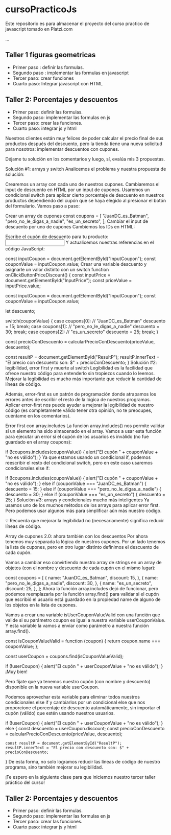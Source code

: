 # cursoPracticoJs
Este repositorio es para almacenar el proyecto del curso practico de javascript tomado en Platzi.com

...

## Taller 1 figuras geometricas

- Primer paso : definir las formulas.
- Segundo paso : implementar las formulas en javascript
- Tercer paso: crear funciones
- Cuarto paso: Integrar javascript con HTML

## Taller 2: Porcentajes y descuentos

- Primer paso: definir las formulas.
- Segundo paso: implementar las formulas en js
- Tercer paso: crear las funciones.
- Cuarto paso: integrar js y html

Nuestros clientes están muy felices de poder calcular el precio final de sus productos después del descuento, pero la tienda tiene una nueva solicitud para nosotros: implementar descuentos con cupones.

Déjame tu solución en los comentarios y luego, sí, evalúa mis 3 propuestas.

Solución #1: arrays y switch
Analicemos el problema y nuestra propuesta de solución:

Crearemos un array con cada uno de nuestros cupones.
Cambiaremos el input de descuento en HTML por un input de cupones.
Usaremos un condicional switch para aplicar cierto porcentaje de descuento en nuestros productos dependiendo del cupón que se haya elegido al presionar el botón del formulario.
Vamos paso a paso:

Crear un array de cupones
const coupons = [
    "JuanDC_es_Batman",
    "pero_no_le_digas_a_nadie",
    "es_un_secreto",
];
Cambiar el input de descuento por uno de cupones
Cambiemos los IDs en HTML:

<label for="InputCoupon">Escribe el cupón de descuento para tu producto:</label>
<input id="InputCoupon" type="text" />
Y actualicemos nuestras referencias en el código JavaScript:

const inputCoupon = document.getElementById("InputCoupon");
const couponValue = inputCoupon.value;
Crear una variable descuento y asignarle un valor distinto con un switch
function onClickButtonPriceDiscount() {
  const inputPrice = document.getElementById("InputPrice");
  const priceValue = inputPrice.value;
  
  const inputCoupon = document.getElementById("InputCoupon");
  const couponValue = inputCoupon.value;

  let descuento;

  switch(couponValue) {
    case coupons[0]: // "JuanDC_es_Batman"
      descuento = 15;
    break;
    case coupons[1]: // "pero_no_le_digas_a_nadie"
      descuento = 30;
    break;
    case coupons[2]: // "es_un_secreto"
      descuento = 25;
    break;
  }


  const precioConDescuento = calcularPrecioConDescuento(priceValue, descuento);

  const resultP = document.getElementById("ResultP");
  resultP.innerText = "El precio con descuento son: $" + precioConDescuento;
}
Solución #2: legibilidad, error first y muerte al switch
Legibilidad es la facilidad que ofrece nuestro código para entenderlo sin tropiezos cuando lo leemos. Mejorar la legibilidad es mucho más importante que reducir la cantidad de líneas de código.

Además, error-first es un patrón de programación donde atrapamos los errores antes de escribir el resto de la lógica de nuestros programas. Aplicar error-first nos puede ayudar a mejorar la legibilidad de nuestro código (es completamente válido tener otra opinión, no te preocupes, cuéntame en los comentarios).

Error first con array.includes
La función array.includes() nos permite validar si un elemento ha sido almacenado en el array. Vamos a usar esta función para ejecutar un error si el cupón de los usuarios es inválido (no fue guardado en el array coupons):

if (!coupons.includes(couponValue)) {
    alert("El cupón " + couponValue + "no es válido");
}
Ya que estamos usando un condicional if, podemos reescribir el resto del condicional switch, pero en este caso usaremos condicionales else if:

if (!coupons.includes(couponValue)) {
   alert("El cupón " + couponValue + "no es válido");
} else if (couponValue === "JuanDC_es_Batman") {
   descuento = 15;
} else if (couponValue === "pero_no_le_digas_a_nadie") {
   descuento = 30;
} else if (couponValue === "es_un_secreto") {
   descuento = 25;
}
Solución #3: arrays y condicionales mucho más inteligentes
Ya usamos uno de los muchos métodos de los arrays para aplicar error first. Pero podemos usar algunos más para simplificar aún más nuestro código.

💡 Recuerda que mejorar la legibilidad no (necesariamente) significa reducir líneas de código.

Array de cupones 2.0: ahora también con los descuentos
Por ahora tenemos muy separada la lógica de nuestros cupones. Por un lado tenemos la lista de cupones, pero en otro lugar distinto definimos el descuento de cada cupón.

Vamos a cambiar eso convirtiendo nuestro array de strings en un array de objetos (con el nombre y descuento de cada cupón en el mismo lugar):

const coupons = [
    {
        name: "JuanDC_es_Batman",
        discount: 15,
    },
    {
        name: "pero_no_le_digas_a_nadie",
        discount: 30,
    },
    {
        name: "es_un_secreto",
        discount: 25,
    },
];
Ahora la función array.includes dejó de funcionar, pero podemos reemplazarla por la función array.find() para validar si el cupón que escribió el usuario está guardado en la propiedad name de alguno de los objetos en la lista de cupones.

Vamos a crear una variable isUserCouponValueValid con una función que valide si su parámetro coupon es igual a nuestra variable userCouponValue. Y esta variable la vamos a enviar como parámetro a nuestra función array.find().

const isCouponValueValid = function (coupon) {
    return coupon.name === couponValue;
};

const userCoupon = coupons.find(isCouponValueValid);

if (!userCoupon) {
    alert("El cupón " + userCouponValue + "no es válido");
}
¡Muy bien!

Pero fíjate que ya tenemos nuestro cupón (con nombre y descuento) disponible en la nueva variable userCoupon.

Podemos aprovechar esta variable para eliminar todos nuestros condicionales else if y cambiarlos por un condicional else que nos proporcione el porcentaje de descuento automáticamente, sin importar el cupón (válido) que estén usando nuestros usuarios.

if (!userCoupon) {
    alert("El cupón " + userCouponValue + "no es válido");
} else {
    const descuento = userCoupon.discount;
    const precioConDescuento = calcularPrecioConDescuento(priceValue, descuento);

    const resultP = document.getElementById("ResultP");
    resultP.innerText = "El precio con descuento son: $" + precioConDescuento;
}
De esta forma, no solo logramos reducir las líneas de código de nuestro programa, sino también mejorar su legibilidad.

¡Te espero en la siguiente clase para que iniciemos nuestro tercer taller práctico del curso!

## Taller 2: Porcentajes y descuentos

- Primer paso: definir las formulas.
- Segundo paso: implementar las formulas en js
- Tercer paso: crear las funciones.
- Cuarto paso: integrar js y html